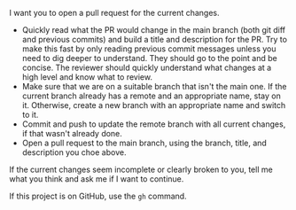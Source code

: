 I want you to open a pull request for the current changes.

- Quickly read what the PR would change in the main branch (both git diff and previous commits) and build a title and description for the PR. Try to make this fast by only reading previous commit messages unless you need to dig deeper to understand. They should go to the point and be concise. The reviewer should quickly understand what changes at a high level and know what to review.
- Make sure that we are on a suitable branch that isn't the main one. If the current branch already has a remote and an appropriate name, stay on it. Otherwise, create a new branch with an appropriate name and switch to it.
- Commit and push to update the remote branch with all current changes, if that wasn't already done.
- Open a pull request to the main branch, using the branch, title, and description you choe above.

If the current changes seem incomplete or clearly broken to you, tell me what you think and ask me if I want to continue.

If this project is on GitHub, use the `gh` command.
